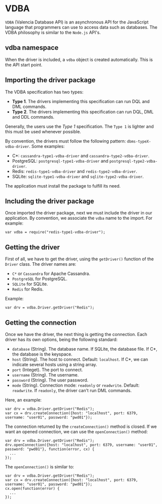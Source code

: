 # VDBA

`VDBA` (Valencia Database API) is an asynchronous API for the JavaScript language
that programmers can use to access data such as databases.
The VDBA philosophy is similar to the `Node.js` API's.

## vdba namespace

When the driver is included, a `vdba` object is created automatically.
This is the API start point.

## Importing the driver package

The VDBA specification has two types:

  - **Type 1**. The drivers implementing this specification can run DQL and DML commands.
  - **Type 2**. The drivers implementing this specification can run DQL, DML and DDL commands.

Generally, the users use the *Type 1* specification. The `Type 1` is lighter and this must be used
whenever possible.

By convention, the drivers must follow the following pattern: `dbms-typeX-vdba-driver`.
Some examples:

  - C*: `cassandra-type1-vdba-driver` and `cassandra-type2-vdba-driver`.
  - PostgreSQL: `postgresql-type1-vdba-driver` and `postgresql-type2-vdba-driver`.
  - Redis: `redis-type1-vdba-driver` and `redis-type2-vdba-driver`.
  - SQLite: `sqlite-type1-vdba-driver` and `sqlite-type2-vdba-driver`.

The application must install the package to fulfill its need.

## Including the driver package

Once imported the driver package, next we must include the driver in our application.
By convention, we associate the `vdba` name to the import. For example:

  ```
  var vdba = require("redis-type1-vdba-driver");
  ```

## Getting the driver

First of all, we have to get the driver, using the `getDriver()` function of the
`Driver` class. The driver names are:

  - `C*` or `Cassandra` for Apache Cassandra.
  - `PostgreSQL` for PostgreSQL.
  - `SQLite` for SQLite.
  - `Redis` for Redis.

Example:

  ```
  var drv = vdba.Driver.getDriver("Redis");
  ```

## Getting the connection

Once we have the driver, the next thing is getting the connection. Each driver has
its own options, being the following standard:

  - `database` (String). The database name. If SQLite, the database file. If C*, the database is the keyspace.
  - `host` (String). The host to connect. Default: `localhost`. If C*, we can indicate several hosts using a string array.
  - `port` (Integet). The port to connect.
  - `username` (String). The username.
  - `password` (String). The user password.
  - `mode` (String). Connection mode: `readonly` or `readwrite`. Default: `readwrite`. If `readonly`, the driver can't run DML commands.

Here, an example:

  ```
  var drv = vdba.Driver.getDriver("Redis");
  var cx = drv.createConnection({host: "localhost", port: 6379, username: "user01", password: "pwd01"});
  ```

The connection returned by the `createConnection()` method is closed. If we want an opened connection,
we can use the `openConnection()` method:

  ```
  var drv = vdba.Driver.getDriver("Redis");
  drv.openConnection({host: "localhost", port: 6379, username: "user01", password: "pwd01"}, function(error, cx) {
    ...
  });
  ```

The `openConnection()` is similar to:

  ```
  var drv = vdba.Driver.getDriver("Redis");
  var cx = drv.createConnection({host: "localhost", port: 6379, username: "user01", password: "pwd01"});
  cx.open(function(error) {
    ...
  });
  ```